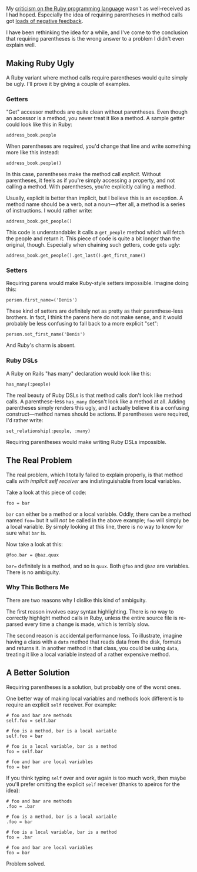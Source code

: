 My [criticism on the Ruby programming language](/journal/2008/what-i-dont-like-about-ruby/) wasn't as well-received as I had hoped. Especially the idea of requiring parentheses in method calls got [loads of negative feedback](http://reddit.com/r/programming/info/65g1r/comments/).

I have been rethinking the idea for a while, and I've come to the conclusion that requiring parentheses is the wrong answer to a problem I didn't even explain well. 

## Making Ruby Ugly

A Ruby variant where method calls require parentheses would quite simply be ugly. I'll prove it by giving a couple of examples.

### Getters

"Get" accessor methods are quite clean without parentheses. Even though an accessor is a method, you never treat it like a method. A sample getter could look like this in Ruby:

<pre><code><span class="variable">address_book</span>.<span class="function">people</span></code></pre>

When parentheses are required, you'd change that line and write something more like this instead:

<pre><code><span class="variable">address_book</span>.<span class="function">people</span>()</code></pre>

In this case, parentheses make the method call *explicit*. Without parentheses, it feels as if you're simply accessing a property, and not calling a method. With parentheses, you're explicitly calling a method.

Usually, explicit is better than implicit, but I believe this is an exception. A method name should be a verb, not a noun—after all, a method is a series of instructions. I would rather write:

<pre><code><span class="variable">address_book</span>.<span class="function">get_people</span>()</code></pre>

This code is understandable: it calls a `get_people` method which will fetch the people and return it. This piece of code is quite a bit longer than the original, though. Especially when chaining such getters, code gets ugly:

<pre><code><span class="variable">address_book</span>.<span class="function">get_people</span>().<span class="function">get_last</span>().<span class="function">get_first_name</span>()</code></pre>

### Setters

Requiring parens would make Ruby-style setters impossible. Imagine doing this:

<pre><code><span class="variable">person</span>.<span class="function">first_name=</span>(<span class="string">'Denis'</span>)</code></pre>

These kind of setters are definitely not as pretty as their parenthese-less brothers. In fact, I think the parens here do not make sense, and it would probably be less confusing to fall back to a more explicit "set":

<pre><code><span class="variable">person</span>.<span class="function">set_first_name</span>(<span class="string">'Denis'</span>)</code></pre>

And Ruby's charm is absent.

### Ruby DSLs

A Ruby on Rails "has many" declaration would look like this:

<pre><code><span class="function">has_many</span>(<span class="symbol">:people</span>)</code></pre>

The real beauty of Ruby DSLs is that method calls don't look like method calls. A parenthese-less `has_many` doesn't look like a method at all. Adding parentheses simply renders this ugly, and I actually believe it is a confusing construct—method names should be actions. If parentheses were required, I'd rather write:

<pre><code><span class="function">set_relationship</span>(<span class="symbol">:people</span>, <span class="symbol">:many</span>)</code></pre>

Requiring parentheses would make writing Ruby DSLs impossible.

## The Real Problem

The real problem, which I totally failed to explain properly, is that method calls *with implicit self receiver* are indistinguishable from local variables.

Take a look at this piece of code:

	foo = bar

`bar` can either be a method or a local variable. Oddly, there can be a method named `foo=` but it will _not_ be called in the above example; `foo` will simply be a local variable. By simply looking at this line, there is no way to know for sure what `bar` is.

Now take a look at this:

	@foo.bar = @baz.quux

`bar=` definitely is a method, and so is `quux`. Both `@foo` and `@baz` are variables. There is no ambiguity.

### Why This Bothers Me

There are two reasons why I dislike this kind of ambiguity.

The first reason involves easy syntax highlighting. There is no way to correctly highlight method calls in Ruby, unless the entire source file is re-parsed every time a change is made, which is terribly slow.

The second reason is accidental performance loss. To illustrate, imagine having a class with a `data` method that reads data from the disk, formats and returns it. In another method in that class, you could be using `data`, treating it like a local variable instead of a rather expensive method.

## A Better Solution

Requiring parentheses is a solution, but probably one of the worst ones.

One better way of making local variables and methods look different is to require an explicit `self` receiver. For example:

<pre><code><span class="comment"># foo and bar are methods</span>
<span class="variable">self</span>.<span class="function">foo</span> = <span class="variable">self</span>.<span class="function">bar</span>

<span class="comment"># foo is a method, bar is a local variable</span>
<span class="variable">self</span>.<span class="function">foo</span> = <span class="variable">bar</span>

<span class="comment"># foo is a local variable, bar is a method</span>
<span class="variable">foo</span> = <span class="variable">self</span>.<span class="function">bar</span>

<span class="comment"># foo and bar are local variables</span>
<span class="variable">foo</span> = <span class="variable">bar</span></code></pre>

If you think typing `self` over and over again is too much work, then maybe you'll prefer omitting the explicit `self` receiver (thanks to apeiros for the idea):

<pre><code><span class="comment"># foo and bar are methods</span>
.<span class="function">foo</span> = .<span class="function">bar</span>

<span class="comment"># foo is a method, bar is a local variable</span>
.<span class="function">foo</span> = <span class="variable">bar</span>

<span class="comment"># foo is a local variable, bar is a method</span>
<span class="variable">foo</span> = .<span class="function">bar</span>

<span class="comment"># foo and bar are local variables</span>
<span class="variable">foo</span> = <span class="variable">bar</span></code></pre>

Problem solved.
